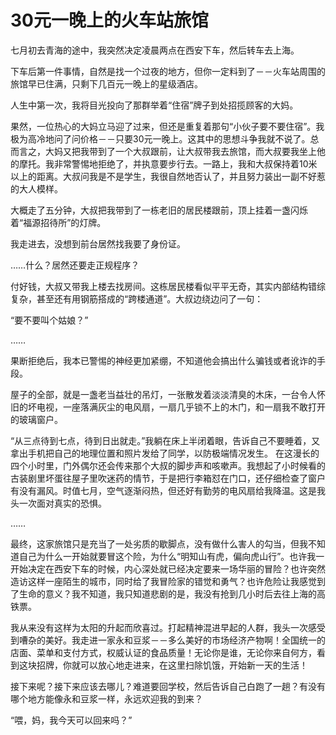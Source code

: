 # 30元一晚上的火车站旅馆

七月初去青海的途中，我突然决定凌晨两点在西安下车，然后转车去上海。

下车后第一件事情，自然是找一个过夜的地方，但你一定料到了－－火车站周围的旅馆早已住满，只剩下几百元一晚上的星级酒店。

人生中第一次，我将目光投向了那群举着“住宿”牌子到处招揽顾客的大妈。

果然，一位热心的大妈立马迎了过来，但还是重复着那句“小伙子要不要住宿”。我极为高冷地问了问价格－－只要30元一晚上。这其中的思想斗争我就不说了。总而言之，大妈又把我带到了一个大叔跟前，让大叔带我去旅馆，而大叔要我坐上他的摩托。我非常警惕地拒绝了，并执意要步行去。一路上，我和大叔保持着10米以上的距离。大叔问我是不是学生，我很自然地否认了，并且努力装出一副不好惹的大人模样。

大概走了五分钟，大叔把我带到了一栋老旧的居民楼跟前，顶上挂着一盏闪烁着“福源招待所”的灯牌。

我走进去，没想到前台居然找我要了身份证。

……什么？居然还要走正规程序？

付好钱，大叔又带我上楼去找房间。这栋居民楼看似平平无奇，其实内部结构错综复杂，甚至还有用钢筋搭成的“跨楼通道”。大叔边绕边问了一句：

“要不要叫个姑娘？”

……

果断拒绝后，我本已警惕的神经更加紧绷，不知道他会搞出什么骗钱或者讹诈的手段。

屋子的全部，就是一盏老当益壮的吊灯，一张散发着淡淡清臭的木床，一台令人怀旧的坏电视，一座落满灰尘的电风扇，一扇几乎锁不上的木门，和一扇我不敢打开的玻璃窗户。

“从三点待到七点，待到日出就走。”我躺在床上半闭着眼，告诉自己不要睡着，又拿出手机把自己的地理位置和照片发给了同学，以防极端情况发生。
在这漫长的四个小时里，门外偶尔还会传来那个大叔的脚步声和咳嗽声。我想起了小时候看的古装剧里坏蛋往屋子里吹迷药的情节，于是把行李箱怼在门口，还仔细检查了窗户有没有漏风。时值七月，空气逐渐闷热，但还好有勤劳的电风扇给我降温。这是我头一次面对真实的恐惧。

……

最终，这家旅馆只是充当了一处劣质的歇脚点，没有做什么害人的勾当，但我不知道自己为什么一开始就要冒这个险，为什么“明知山有虎，偏向虎山行”。也许我一开始决定在西安下车的时候，内心深处就已经决定要来一场华丽的冒险？也许突然造访这样一座陌生的城市，同时给了我冒险家的错觉和勇气？也许危险让我感觉到了生命的意义？我不知道，我只知道悲剧的是，我没有抢到几小时后去往上海的高铁票。

我从来没有这样为太阳的升起而欣喜过。打起精神混进早起的人群，我头一次感受到嘈杂的美好。我走进一家永和豆浆－－多么美好的市场经济产物啊！全国统一的店面、菜单和支付方式，权威认证的食品质量！无论你是谁，无论你来自何方，看到这块招牌，你就可以放心地走进来，在这里扫除饥饿，开始新一天的生活！

接下来呢？接下来应该去哪儿？难道要回学校，然后告诉自己白跑了一趟？有没有哪个地方能像永和豆浆一样，永远欢迎我的到来？

“喂，妈，我今天可以回来吗？”